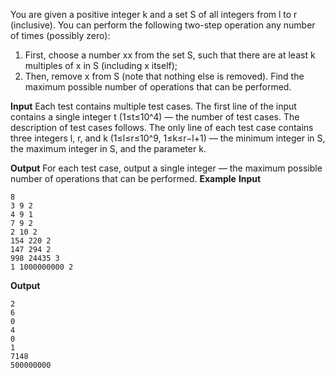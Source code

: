 You are given a positive integer k and a set S of all integers from l to r (inclusive).
You can perform the following two-step operation any number of times (possibly zero):
1. First, choose a number xx from the set S, such that there are at least k multiples of x in S (including x itself);
2. Then, remove x from S (note that nothing else is removed).
Find the maximum possible number of operations that can be performed.

**Input**
Each test contains multiple test cases. The first line of the input contains a single integer t (1≤t≤10^4) — the number of test cases. The description of test cases follows.
The only line of each test case contains three integers l, r, and k (1≤l≤r≤10^9, 1≤k≤r−l+1) — the minimum integer in S, the maximum integer in S, and the parameter k.

**Output**
For each test case, output a single integer — the maximum possible number of operations that can be performed.
**Example**
**Input**

```
8
3 9 2
4 9 1
7 9 2
2 10 2
154 220 2
147 294 2
998 24435 3
1 1000000000 2
```

**Output**

```
2
6
0
4
0
1
7148
500000000
```
